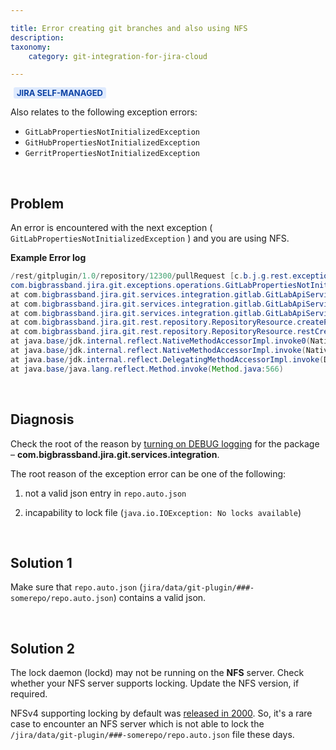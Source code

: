 ```yaml
---

title: Error creating git branches and also using NFS
description:
taxonomy:
    category: git-integration-for-jira-cloud

---
```


<!-- I'm removing the long word from the title because it just clips through the right pane of the HC page -->

<b style='background-color:#DEEAFE; padding:1px 5px; color:#0C42A3; border-radius:3px; margin: 0 5px; font-size: small;'>JIRA SELF-MANAGED</b>

Also relates to the following exception errors:

*   `GitLabPropertiesNotInitializedException`
*   `GitHubPropertiesNotInitializedException`
*   `GerritPropertiesNotInitializedException`

&nbsp;

## Problem

An error is encountered with the next exception ( `GitLabPropertiesNotInitializedException` ) and you are using NFS.

**Example Error log**

```java
/rest/gitplugin/1.0/repository/12300/pullRequest [c.b.j.g.rest.exceptionmappers.LoggerHolder] REST API has thrown exception.
com.bigbrassband.jira.git.exceptions.operations.GitLabPropertiesNotInitializedException: Initialization
at com.bigbrassband.jira.git.services.integration.gitlab.GitLabApiService$GitLabRepoApi.getExternalRepoProps(GitLabApiService.java:107)
at com.bigbrassband.jira.git.services.integration.gitlab.GitLabApiService$GitLabRepoApi.getRepoExternalIdForMergeRequests(GitLabApiService.java:113)
at com.bigbrassband.jira.git.services.integration.gitlab.GitLabApiService$GitLabRepoApi.createMergeRequest(GitLabApiService.java:68)
at com.bigbrassband.jira.git.rest.repository.RepositoryResource.createPullRequest(RepositoryResource.java:832)
at com.bigbrassband.jira.git.rest.repository.RepositoryResource.restCreatePullRequest(RepositoryResource.java:796)
at java.base/jdk.internal.reflect.NativeMethodAccessorImpl.invoke0(Native Method)
at java.base/jdk.internal.reflect.NativeMethodAccessorImpl.invoke(NativeMethodAccessorImpl.java:62)
at java.base/jdk.internal.reflect.DelegatingMethodAccessorImpl.invoke(DelegatingMethodAccessorImpl.java:43)
at java.base/java.lang.reflect.Method.invoke(Method.java:566)
```

&nbsp;

## Diagnosis

Check the root of the reason by [turning on DEBUG logging](https://help.gitkraken.com/git-integration-for-jira-data-center/faq-logging-gij-self-managed/#how-do-i-enable-debug-logging-level-for-git-integration-for-jira-app) for the package – **com.bigbrassband.jira.git.services.integration**.

The root reason of the exception error can be one of the following:

1.  not a valid json entry in `repo.auto.json`

2.  incapability to lock file (`java.io.IOException: No locks available`)

&nbsp;

## Solution 1

Make sure that `repo.auto.json` (`jira/data/git-plugin/###-somerepo/repo.auto.json`) contains a valid json.

&nbsp;

## Solution 2

The lock daemon (lockd) may not be running on the **NFS** server. Check whether your NFS server supports locking. Update the NFS version, if required.

NFSv4 supporting locking by default was [released in 2000](https://en.wikipedia.org/wiki/Network_File_System). So, it's a rare case to encounter an NFS server which is not able to lock the `/jira/data/git-plugin/###-somerepo/repo.auto.json` file these days.

